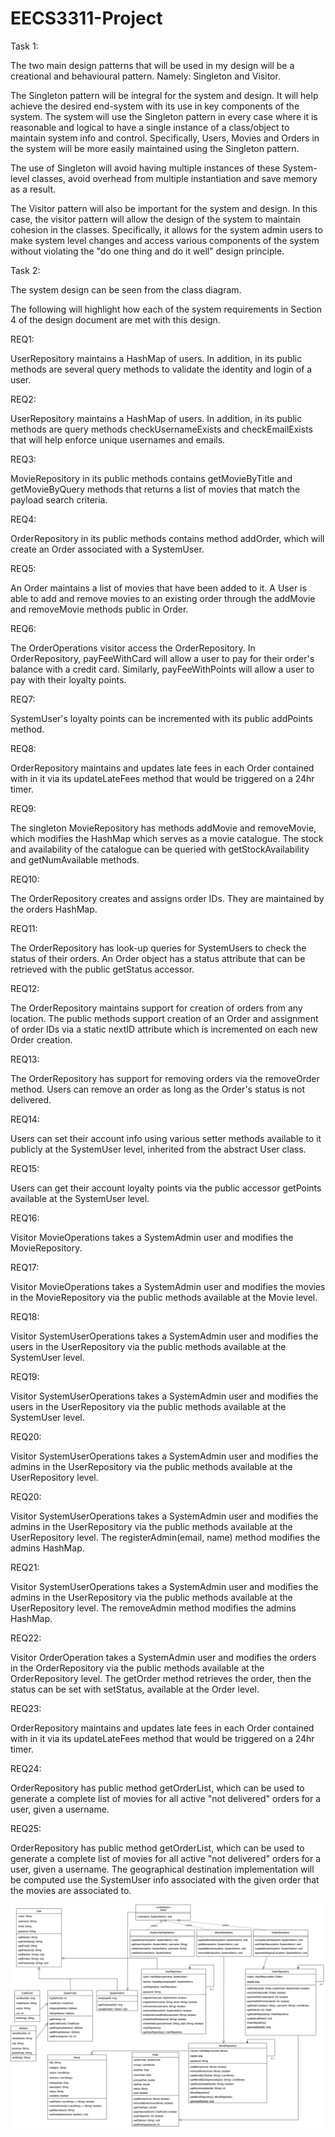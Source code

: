 # EECS3311-Project

Task 1:

The two main design patterns that will be used in my design will be a creational and behavioural pattern. Namely: Singleton and Visitor.

The Singleton pattern will be integral for the system and design. It will help achieve the desired end-system with its use in key components of the system. The system will use the Singleton pattern in every case where it is reasonable and logical to have a single instance of a class/object to maintain system info and control. Specifically, Users, Movies and Orders in the system will be more easily maintained using the Singleton pattern.

The use of Singleton will avoid having multiple instances of these System-level classes, avoid overhead from multiple instantiation and save memory as a result.

The Visitor pattern will also be important for the system and design. In this case, the visitor pattern will allow the design of the system to maintain cohesion in the classes. Specifically, it allows for the system admin users to make system level changes and access various components of the system without violating the "do one thing and do it well" design principle.

Task 2:

The system design can be seen from the class diagram.

The following will highlight how each of the system requirements in Section 4 of the design document are met with this design.

REQ1:

UserRepository maintains a HashMap of users. In addition, in its public methods are several query methods to validate the identity and login of a user.

REQ2:

UserRepository maintains a HashMap of users. In addition, in its public methods are query methods checkUsernameExists and checkEmailExists that will help enforce unique usernames and emails.

REQ3:

MovieRepository in its public methods contains getMovieByTitle and getMovieByQuery methods that returns a list of movies that match the payload search criteria.

REQ4:

OrderRepository in its public methods contains method addOrder, which will create an Order associated with a SystemUser.

REQ5:

An Order maintains a list of movies that have been added to it. A User is able to add and remove movies to an existing order through the addMovie and removeMovie methods public in Order.

REQ6:

The OrderOperations visitor access the OrderRepository. In OrderRepository, payFeeWithCard will allow a user to pay for their order's balance with a credit card. Similarly, payFeeWithPoints will allow a user to pay with their loyalty points.

REQ7:

SystemUser's loyalty points can be incremented with its public addPoints method.

REQ8:

OrderRepository maintains and updates late fees in each Order contained with in it via its updateLateFees method that would be triggered on a 24hr timer.

REQ9:

The singleton MovieRepository has methods addMovie and removeMovie, which modifies the HashMap which serves as a movie catalogue. The stock and availability of the catalogue can be queried with getStockAvailability and getNumAvailable methods.

REQ10:

The OrderRepository creates and assigns order IDs. They are maintained by the orders HashMap.

REQ11:

The OrderRepository has look-up queries for SystemUsers to check the status of their orders. An Order object has a status attribute that can be retrieved with the public getStatus accessor.

REQ12:

The OrderRepository maintains support for creation of orders from any location. The public methods support creation of an Order and assignment of order IDs via a static nextID attribute which is incremented on each new Order creation.

REQ13:

The OrderRepository has support for removing orders via the removeOrder method. Users can remove an order as long as the Order's status is not delivered.

REQ14:

Users can set their account info using various setter methods available to it publicly at the SystemUser level, inherited from the abstract User class.

REQ15:

Users can get their account loyalty points via the public accessor getPoints available at the SystemUser level.

REQ16:

Visitor MovieOperations takes a SystemAdmin user and modifies the MovieRepository.

REQ17:

Visitor MovieOperations takes a SystemAdmin user and modifies the movies in the MovieRepository via the public methods available at the Movie level.

REQ18:

Visitor SystemUserOperations takes a SystemAdmin user and modifies the users in the UserRepository via the public methods available at the SystemUser level.

REQ19:

Visitor SystemUserOperations takes a SystemAdmin user and modifies the users in the UserRepository via the public methods available at the SystemUser level.

REQ20:

Visitor SystemUserOperations takes a SystemAdmin user and modifies the admins in the UserRepository via the public methods available at the UserRepository level.

REQ20:

Visitor SystemUserOperations takes a SystemAdmin user and modifies the admins in the UserRepository via the public methods available at the UserRepository level. The registerAdmin(email, name) method modifies the admins HashMap.

REQ21:

Visitor SystemUserOperations takes a SystemAdmin user and modifies the admins in the UserRepository via the public methods available at the UserRepository level. The removeAdmin method modifies the admins HashMap.

REQ22:

Visitor OrderOperation takes a SystemAdmin user and modifies the orders in the OrderRepository via the public methods available at the OrderRepository level. The getOrder method retrieves the order, then the status can be set with setStatus, available at the Order level.

REQ23:

OrderRepository maintains and updates late fees in each Order contained with in it via its updateLateFees method that would be triggered on a 24hr timer.

REQ24:

OrderRepository has public method getOrderList, which can be used to generate a complete list of movies for all active "not delivered" orders for a user, given a username.

REQ25:

OrderRepository has public method getOrderList, which can be used to generate a complete list of movies for all active "not delivered" orders for a user, given a username. The geographical destination implementation will be computed use the SystemUser info associated with the given order that the movies are associated to.



![Dilagram](DiIagram.jpeg)

